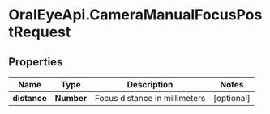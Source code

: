 # OralEyeApi.CameraManualFocusPostRequest

## Properties

Name | Type | Description | Notes
------------ | ------------- | ------------- | -------------
**distance** | **Number** | Focus distance in millimeters | [optional] 


